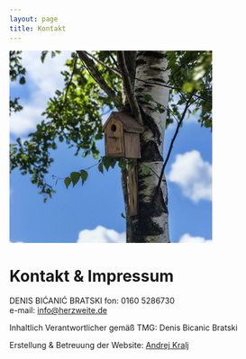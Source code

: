 ```yaml
---
layout: page
title: Kontakt
---
```

![Bild zu Beratung](/images/kontakt.jpg)
# Kontakt & Impressum
DENIS BIĆANIĆ BRATSKI
fon: 0160 5286730  
e-mail: <info@herzweite.de>


Inhaltlich Verantwortlicher gemäß TMG: Denis Bicanic Bratski

Erstellung & Betreuung der Website:  [Andrej Kralj](http://www.kralj.de/) 


